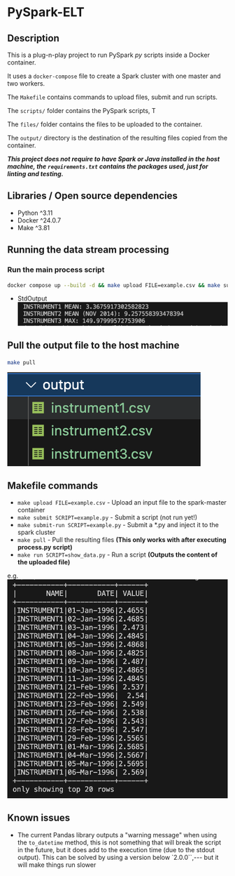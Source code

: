 # PySpark-ELT

## Description

This is a plug-n-play project to run PySpark *py* scripts inside a Docker container. 

It uses a `docker-compose` file to create a Spark cluster with one master and two workers. 

The `Makefile` contains commands to upload files, submit and run scripts.

The `scripts/` folder contains the PySpark scripts, T

The `files/` folder contains the files to be uploaded to the container.

The `output/` directory is the destination of the resulting files copied from the container.

***This project does not require to have Spark or Java installed in the host machine, the `requirements.txt` contains the packages used, just for linting and testing.***

## Libraries / Open source dependencies

- Python ^3.11
- Docker ^24.0.7
- Make ^3.81

## Running the data stream processing

###  Run the main process script 
```bash
docker compose up --build -d && make upload FILE=example.csv && make submit-run SCRIPT=process.py
```
- StdOutput
![Resulting computations](./screenshots/instrument_results.png)


## Pull the output file to the host machine 
```bash
make pull
```
![Resulting computations](./screenshots/local_save.png)


## Makefile commands
- `make upload FILE=example.csv` - Upload an input file to the spark-master container
- `make submit SCRIPT=example.py` - Submit a script (not run yet!)
- `make submit-run SCRIPT=example.py` - Submit a *.py and inject it to the spark cluster
- `make pull` - Pull the resulting files **(This only works with after executing process.py script)**
- `make run SCRIPT=show_data.py` - Run a script **(Outputs the content of the uploaded file)**

e.g.
![Show Head of file](./screenshots/head_show.png)


## Known issues
- The current Pandas library outputs a "warning message" when using the `to_datetime` method, this is not something that will break the script in the future, but it does add to the execution time (due to the stdout output). This can be solved by using a version below `2.0.0``,--- but it will make things run slower 


